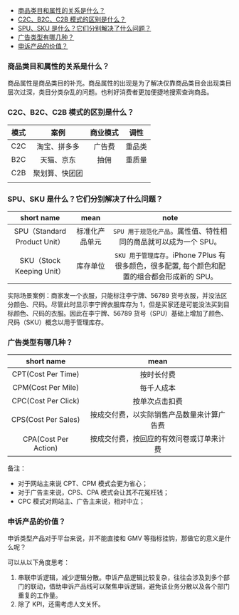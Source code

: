 <!--
abbrlink: yn25617p
-->

- [商品类目和属性的关系是什么？](#商品类目和属性的关系是什么)
- [C2C、B2C、C2B 模式的区别是什么？](#c2cb2cc2b-模式的区别是什么)
- [SPU、SKU 是什么？它们分别解决了什么问题？](#spusku-是什么它们分别解决了什么问题)
- [广告类型有哪几种？](#广告类型有哪几种)
- [申诉产品的价值？](#申诉产品的价值)

### 商品类目和属性的关系是什么？

商品属性是商品类目的补充。商品属性的出现是为了解决仅靠商品类目会出现类目层次过深，类目分类杂乱的问题。也利好消费者更加便捷地搜索查询商品。

### C2C、B2C、C2B 模式的区别是什么？

| 模式  |      案例      | 商业模式 |  调性  |
| :---: | :------------: | :------: | :----: |
|  C2C  |  淘宝、拼多多  |  广告费  | 重品类 |
|  B2C  |   天猫、京东   |   抽佣   | 重质量 |
|  C2B  | 聚划算、快团团 |          |        |
|       |                |          |        |

### SPU、SKU 是什么？它们分别解决了什么问题？

|          short name          |      mean      |                                             note                                              |
| :--------------------------: | :------------: | :-------------------------------------------------------------------------------------------: |
| SPU（Standard Product Unit） | 标准化产品单元 |               `SPU 用于规范化产品`。属性值、特性相同的商品就可以成为一个 SPU。                |
|  SKU（Stock Keeping Unit）   |    库存单位    | `SKU 用于管理库存`。iPhone 7Plus 有很多颜色，很多配置, 每个颜色和配置的组合都会形成新的 SPU。 |

实际场景案例：商家发一个衣服，只能标注李宁牌、56789 货号衣服，并没法区分颜色、尺码。尽管此时显示李宁牌衣服库存为 1，但是买家还是可能没法买到目标颜色、尺码的衣服。因此在李宁牌、56789 货号（SPU）基础上增加了颜色、尺码（SKU）概念以用于管理库存。

### 广告类型有哪几种？

|      short name      |                    mean                    |
| :------------------: | :----------------------------------------: |
|  CPT(Cost Per Time)  |                 按时长付费                 |
|  CPM(Cost Per Mile)  |                 每千人成本                 |
| CPC(Cost Per Click)  |               按单次点击扣费               |
| CPS(Cost Per Sales)  | 按成交付费，以实际销售产品数量来计算广告费 |
| CPA(Cost Per Action) |  按成交付费，按回应的有效问卷或订单来计费  |

备注：
* 对于网站主来说 CPT、CPM 模式会更为省心；
* 对于广告主来说，CPS、CPA 模式会让其不花冤枉钱；
* CPC 模式对网站主、广告主来说，相对中立；

### 申诉产品的价值？

申诉类型产品对于平台来说，并不能直接和 GMV 等指标挂钩，那做它的意义是什么呢？

可以从以下角度思考：

1. 串联申诉逻辑，减少逻辑分散。申诉产品逻辑比较复杂，往往会涉及到多个部门的联动，借助申诉产品线可以聚焦申诉逻辑，避免该业务分散以及各个部门重复的工作量。
2. 除了 KPI，还需考虑人文关怀。

